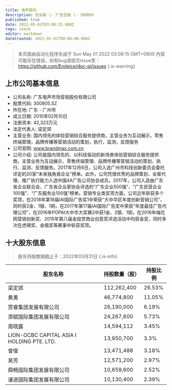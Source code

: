 ```yaml
---
title: 电声股份
description: 创业板 \- 广告包装 \- 300805
published: true
date: 2022-05-01T03:08:15.000Z
tags: stock
editor: markdown
dateCreated: 2022-01-01T00:00:00.000Z
---
```


> 本页面由自动化程序生成于 Sun May 01 2022 03:08:15 GMT+0800
> 内容可能存在错误，如有bug请提交issue至：https://github.com/Eroleice/doc-pi/issues
{.is-warning}

## 上市公司基本信息
- 公司名称: 广东电声市场营销股份有限公司
- 股票代码: 300805.SZ
- 所在地: 广东 - 广州市
- 成立日期: 2010年02月10日
- 注册资本: 42,323万元
- 法定代表人: 梁定郊
- 主营业务: 国内领先的体验营销综合服务提供商，主营业务为互动展示，零售终端管理，品牌传播等营销活动的策划，执行，监测，反馈服务
- 公司官网: www.brandmax.com.cn
- 公司介绍: 公司是国内领先的、以科技驱动的新场景体验营销综合服务提供商，主营业务为互动展示、零售终端管理、品牌传播等营销活动的策划、执行、监测、反馈服务。2017年12月6日，公司入选广州市科技创新委员会委托评定的20家“未来独角兽企业”榜单。此外，公司凭借优秀的品牌策划、全案代理、推广执行能力入选中国4A广告公司协会成员。2017年，公司入选由广东省企业联合会、广东省企业家协会评选的“广东企业500强”、“广东民营企业100强”、“广东服务业100强”榜单。营销专业类奖项方面，公司近年斩获多个奖项，在2018年第18届IAI国际广告奖1中荣获“大中华区年度创新营销公司”，同时获2金、1银、1铜，在2017年第17届IAI国际广告奖中荣获“年度最佳广告代理公司”，在2016年POPAI大中华大奖赛2中获1金、2银、1铜，在2016年梅花网营销创新奖、2015年第八届金投赏商业创意奖评选活动中均获金奖，同时多次在虎啸奖、金梧奖等赛事中斩获奖项。


## 十大股东信息
> 股东持股数据截止于：2022年03月31日
{.is-info}

| 股东名称 | 持股数量（股） | 持股比例 |
| --- | --- | --- |
| 梁定郊 | 112,262,400 | 26.53% |
| 黄勇 | 46,774,800 | 11.05% |
| 赏睿集团发展有限公司 | 26,190,000 | 6.19% |
| 添赋国际集团发展有限公司 | 24,267,600 | 5.73% |
| 周晓露 | 14,594,112 | 3.45% |
| LION-OCBC CAPITAL ASIA I HOLDING PTE. LTD. | 13,950,700 | 3.3% |
| 曾俊 | 13,471,488 | 3.18% |
| 吴芳 | 12,571,200 | 2.97% |
| 舜畅国际集团发展有限公司 | 10,659,600 | 2.52% |
| 谨进国际集团发展有限公司 | 10,130,400 | 2.39% |




